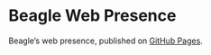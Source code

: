 # Beagle Web Presence

Beagle’s web presence, published on [GitHub Pages](https://m1cm1c.github.io/Beagle/branches/design-document).